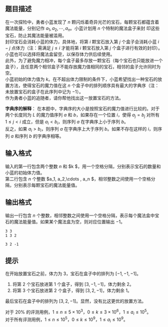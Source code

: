 ## 题目描述
在一次探险中，勇者小蓝发现了 $n$ 颗闪烁着奇异光芒的宝石，每颗宝石都蕴含着魔法能量，分别记作 $a_1, a_2,\cdots, a_n$。小蓝计划用 $n$ 个特制的魔法盒子来封
印这些宝石，防止其魔法能量被滥用。  
封印宝石会消耗小蓝的体力，具体地，将第 $i$ 颗宝石放入第 $j$ 个盒子会消耗小蓝 $i - j$ 点体力（注：需满足 $j ≤ i$ 才能将第 $i$ 颗宝石放入第 $j$ 个盒子进行有效的封印）。小蓝也可以选择将魔法盒留空，以保存体力供后续使用。  
此外，为了避免魔力相冲，每个盒子最多存放一颗宝石（每个宝石也只能放进一个盒子），且任意两个相邻盒子不能存放魔力值相同的宝石，相邻的盒子允许同时为空。  
小蓝初始的体力值为 $k$。在不超出体力限制的条件下，小蓝希望找出一种宝石的放置方法，使得宝石的魔力值在这 $n$ 个盒子中的排列顺序具有最大的字典序（注：未放置宝石的盒子在此序列中记为 $-1$）。  
作为勇者小蓝的追随者，请你帮他找出这一放置宝石的方法。  

**字典序的解释**： 在本题中，字典序的大小是按照宝石的魔力值进行比较的。对于两个长度同为 $L$ 的魔力值序列 $a$ 和 $b$，如果存在一个位置 $i$，使得 $a_j = b_j$ 对所有 $1 ≤ j < i$ 成立，但是 $a_i < b_i$，则序列 $a$ 在字典序上小于序列 $b$。  
反之，如果 $a_i > b_i$，则序列 $a$ 在字典序上大于序列 $b$。如果不存在这样的 $i$，则序列 $a$ 和序列 $b$ 的字典序相等。

## 输入格式
输入的第一行包含两个整数 $n$ 和 $k $，用一个空格分隔，分别表示宝石的数量和小蓝的初始体力值。  
第二行包含 $n$ 个整数 $a_1, a_2,\cdots , a_n $，相邻整数之间使用一个空格分隔，分别表示每颗宝石的魔法能量值。

## 输出格式
输出一行包含 $n$ 个整数，相邻整数之间使用一个空格分隔，表示每个魔法盒中宝石的魔法能量值。如果某个魔法盒为空，则对应位置输出 $-1$。

```input1
3 3
1 3 2
```

```output1
3 2 -1
```

## 提示
在开始放置宝石之前，体力为 $3$，宝石在盒子中的排列为 $[-1, -1, -1]$。  
1. 将第 $2$ 个宝石放进第 $1$ 个盒子，得到 $[3, -1, -1]$，体力剩余 $2$。
2. 将第 $3$ 个宝石放进第 $2$ 个盒子，得到 $[3, 2, -1]$，体力剩余 $1$。  

最后宝石在盒子中的排列为 $[3, 2, −1]$。显然，没有比这更优的放置方法。

对于 $20\%$ 的评测用例，$1 ≤ n ≤ 5 × 10^3 ，0 ≤ k ≤ 3 × 10^6 ，1 ≤ a_i ≤ 10^5$。  
对于所有评测用例，$1 ≤ n ≤ 10^5 ，0 ≤ k ≤ 10^9 ，1 ≤ a_i ≤ 10^9$。

